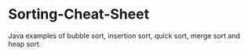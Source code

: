 Sorting-Cheat-Sheet
===================
Java examples of bubble sort, insertion sort, quick sort, merge sort and heap sort.
